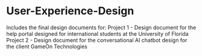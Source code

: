 # User-Experience-Design

Includes the final design documents for:
Project 1 - Design document for the help portal designed for international students at the University of Florida
Project 2 - Design document for the conversational AI chatbot design for the client GameOn Technologies
